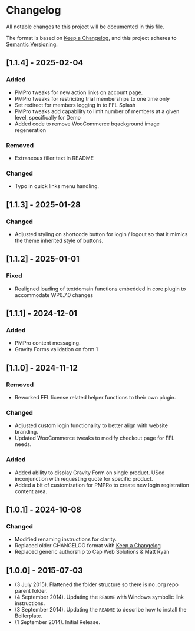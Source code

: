 # Changelog

All notable changes to this project will be documented in this file.

The format is based on [Keep a Changelog](https://keepachangelog.com/en/1.1.0/),
and this project adheres to [Semantic Versioning](https://semver.org/spec/v2.0.0.html).

## [1.1.4] - 2025-02-04

### Added

- PMPro tweaks for new action links on account page. 
- PMPro tweaks for restricitng trial memberships to one time only
- Set redirect for members logging in to FFL Splash
- PMPro tweaks add capability to limit number of members at a given level, specifically for Demo
- Added code to remove WooCommerce bqackground image regeneration

### Removed

- Extraneous filler text in README

### Changed 

- Typo in quick links menu handling. 

## [1.1.3] - 2025-01-28

### Changed

- Adjusted styling on shortcode button for login / logout so that it mimics the theme inherited style of buttons.

## [1.1.2] - 2025-01-01

### Fixed

- Realigned loading of textdomain functions embedded in core plugin to accommodate WP6.7.0 changes 

## [1.1.1] - 2024-12-01

### Added

- PMPro content messaging. 
- Gravity Forms validation on form 1

## [1.1.0] - 2024-11-12

### Removed

- Reworked FFL license related helper functions to their own plugin. 

### Changed

- Adjusted custom login functionality to better align with website branding. 
- Updated WooCommerce tweaks to modify checkout page for FFL needs. 

### Added 

- Added ability to display Gravity Form on single product. USed inconjunction with requesting quote for specific product. 
- Added a bit of customization for PMPRo to create new login registration content area. 

## [1.0.1] - 2024-10-08

### Changed

- Modified renaming instructions for clarity. 
- Replaced older CHANGELOG format with [Keep a Changelog](https://keepachangelog.com/)
- Replaced generic authorship to Cap Web Solutions & Matt Ryan

## [1.0.0] - 2015-07-03
* (3 July 2015). Flattened the folder structure so there is no .org repo parent folder.
* (4 September 2014). Updating the `README` with Windows symbolic link instructions.
* (3 September 2014). Updating the `README` to describe how to install the Boilerplate.
* (1 September 2014). Initial Release.
